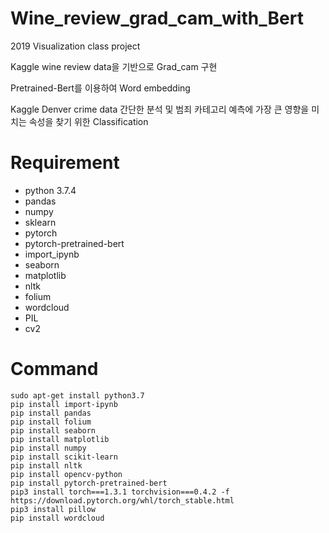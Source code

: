 # Wine_review_grad_cam_with_Bert

2019 Visualization class project

Kaggle wine review data을 기반으로 Grad_cam 구현

Pretrained-Bert를 이용하여 Word embedding

Kaggle Denver crime data 간단한 분석 및 범죄 카테고리 예측에 가장 큰 영향을 미치는 속성을 찾기 위한 Classification

# Requirement
* python 3.7.4
* pandas
* numpy
* sklearn
* pytorch
* pytorch-pretrained-bert
* import_ipynb
* seaborn
* matplotlib
* nltk
* folium
* wordcloud
* PIL
* cv2

# Command
```
sudo apt-get install python3.7
pip install import-ipynb
pip install pandas
pip install folium
pip install seaborn
pip install matplotlib
pip install numpy
pip install scikit-learn
pip install nltk
pip install opencv-python
pip install pytorch-pretrained-bert
pip3 install torch===1.3.1 torchvision===0.4.2 -f https://download.pytorch.org/whl/torch_stable.html
pip3 install pillow
pip install wordcloud
```
